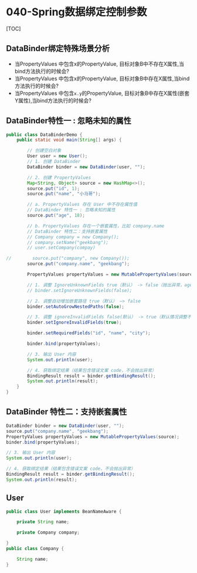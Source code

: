 # 040-Spring数据绑定控制参数

[TOC]

## DataBinder绑定特殊场景分析

- 当PropertyValues 中包含x的PropertyValue, 目标对象B中不存在X属性,当bind方法执行的时候会?
- 当PropertyValues 中包含x的PropertyValue, 目标对象B中存在X属性,当bind方法执行的时候会?
- 当PropertyValues 中包含`x.y`的PropertyValue, 目标对象B中存在X属性(嵌套Y属性),当bind方法执行的时候会?

## DataBinder特性一 : 忽略未知的属性

```java
public class DataBinderDemo {
    public static void main(String[] args) {

        // 创建空白对象
        User user = new User();
        // 1. 创建 DataBinder
        DataBinder binder = new DataBinder(user, "");

        // 2. 创建 PropertyValues
        Map<String, Object> source = new HashMap<>();
        source.put("id", 1);
        source.put("name", "小马哥");

        // a. PropertyValues 存在 User 中不存在属性值
        // DataBinder 特性一 : 忽略未知的属性
        source.put("age", 18);

        // b. PropertyValues 存在一个嵌套属性，比如 company.name
        // DataBinder 特性二：支持嵌套属性
        // Company company = new Company();
        // company.setName("geekbang");
        // user.setCompany(compay)

//        source.put("company", new Company());
        source.put("company.name", "geekbang");

        PropertyValues propertyValues = new MutablePropertyValues(source);

        // 1. 调整 IgnoreUnknownFields true（默认） -> false（抛出异常，age 字段不存在于 User 类）
        // binder.setIgnoreUnknownFields(false);

        // 2. 调整自动增加嵌套路径 true（默认） —> false
        binder.setAutoGrowNestedPaths(false);

        // 3. 调整 ignoreInvalidFields false(默认） -> true（默认情况调整不变化，需要调增 AutoGrowNestedPaths 为 false）
        binder.setIgnoreInvalidFields(true);

        binder.setRequiredFields("id", "name", "city");

        binder.bind(propertyValues);

        // 3. 输出 User 内容
        System.out.println(user);

        // 4. 获取绑定结果（结果包含错误文案 code，不会抛出异常）
        BindingResult result = binder.getBindingResult();
        System.out.println(result);
    }
}
```

## DataBinder 特性二：支持嵌套属性

```java
DataBinder binder = new DataBinder(user, "");
source.put("company.name", "geekbang");
PropertyValues propertyValues = new MutablePropertyValues(source);
binder.bind(propertyValues);

// 3. 输出 User 内容
System.out.println(user);

// 4. 获取绑定结果（结果包含错误文案 code，不会抛出异常）
BindingResult result = binder.getBindingResult();
System.out.println(result);

```

## User

```java
public class User implements BeanNameAware {

    private String name;

    private Company company;

}
public class Company {

    String name;
}
```
